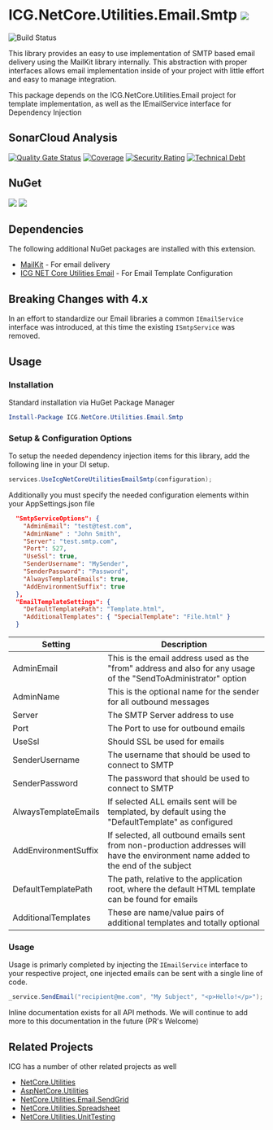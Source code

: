 # ICG.NetCore.Utilities.Email.Smtp ![](https://img.shields.io/github/license/iowacomputergurus/netcore.utilities.email.smtp.svg)

![Build Status](https://github.com/IowaComputerGurus/netcore.utilities.email.smtp/actions/workflows/ci-build.yml/badge.svg)

This library provides an easy to use implementation of SMTP based email delivery using the MailKit library internally.  This abstraction with proper interfaces allows email implementation inside of your project with little effort and easy to manage integration.

This package depends on the ICG.NetCore.Utilities.Email project for template implementation, as well as the IEmailService interface for Dependency Injection

## SonarCloud Analysis

[![Quality Gate Status](https://sonarcloud.io/api/project_badges/measure?project=IowaComputerGurus_netcore.utilities.email.smtp&metric=alert_status)](https://sonarcloud.io/dashboard?id=IowaComputerGurus_netcore.utilities.email.smtp)
[![Coverage](https://sonarcloud.io/api/project_badges/measure?project=IowaComputerGurus_netcore.utilities.email.smtp&metric=coverage)](https://sonarcloud.io/dashboard?id=IowaComputerGurus_netcore.utilities.email.smtp)
[![Security Rating](https://sonarcloud.io/api/project_badges/measure?project=IowaComputerGurus_netcore.utilities.email.smtp&metric=security_rating)](https://sonarcloud.io/dashboard?id=IowaComputerGurus_netcore.utilities.email.smtp)
[![Technical Debt](https://sonarcloud.io/api/project_badges/measure?project=IowaComputerGurus_netcore.utilities.email.smtp&metric=sqale_index)](https://sonarcloud.io/dashboard?id=IowaComputerGurus_netcore.utilities.email.smtp)


## NuGet

![](https://img.shields.io/nuget/v/icg.netcore.utilities.email.smtp.svg) ![](https://img.shields.io/nuget/dt/icg.netcore.utilities.email.smtp.svg)

## Dependencies
The following additional NuGet packages are installed with this extension.

* [MailKit](https://github.com/jstedfast/MailKit) - For email delivery
* [ICG NET Core Utilities Email](https://github.com/IowaComputerGurus/netcore.utilities.email) - For Email Template Configuration

## Breaking Changes with 4.x
In an effort to standardize our Email libraries a common `IEmailService` interface was introduced, at this time the existing `ISmtpService` was removed.

## Usage

### Installation
Standard installation via HuGet Package Manager
``` powershell
Install-Package ICG.NetCore.Utilities.Email.Smtp
```

### Setup & Configuration Options
To setup the needed dependency injection items for this library, add the following line in your DI setup.
``` csharp
services.UseIcgNetCoreUtilitiesEmailSmtp(configuration);
```

Additionally you must specify the needed configuration elements within your AppSettings.json file

``` json
  "SmtpServiceOptions": {
    "AdminEmail": "test@test.com",
    "AdminName" : "John Smith",
    "Server": "test.smtp.com",
    "Port": 527,
    "UseSsl": true,
    "SenderUsername": "MySender",
    "SenderPassword": "Password",
    "AlwaysTemplateEmails": true,
    "AddEnvironmentSuffix": true
  },
  "EmailTemplateSettings": {
    "DefaultTemplatePath": "Template.html",
    "AdditionalTemplates": { "SpecialTemplate": "File.html" }
  }
```


| Setting | Description |
| --- | --- |
| AdminEmail | This is the email address used as the "from" address and also for any usage of the "SendToAdministrator" option |
| AdminName | This is the optional name for the sender for all outbound messages |
| Server | The SMTP Server address to use |
| Port | The Port to use for outbound emails |
| UseSsl | Should SSL be used for emails |
| SenderUsername | The username that should be used to connect to SMTP |
| SenderPassword | The password that should be used to connect to SMTP |
| AlwaysTemplateEmails | If selected ALL emails sent will be templated, by default using the "DefaultTemplate" as configured |
| AddEnvironmentSuffix | If selected, all outbound emails sent from non-production addresses will have the environment name added to the end of the subject |
| DefaultTemplatePath | The path, relative to the application root, where the default HTML template can be found for emails |
| AdditionalTemplates | These are name/value pairs of additional templates and totally optional |


### Usage

Usage is primarly completed by injecting the `IEmailService` interface to your respective project, one injected emails can be sent with a single line of code. 

``` csharp
_service.SendEmail("recipient@me.com", "My Subject", "<p>Hello!</p>");
```

Inline documentation exists for all API methods. We will continue to add more to this documentation in the future (PR's Welcome)

## Related Projects

ICG has a number of other related projects as well

* [NetCore.Utilities](https://www.github.com/iowacomputergurus/netcore.utilities)
* [AspNetCore.Utilities](https://www.github.com/iowacomputergurus/aspnetcore.utilities)
* [NetCore.Utilities.Email.SendGrid](https://www.github.com/iowacomputergurus/netcore.utilities.email.sendgrid)
* [NetCore.Utilities.Spreadsheet](https://www.github.com/iowacomputergurus/netcore.utilities.spreadsheet)
* [NetCore.Utilities.UnitTesting](https://www.github.com/iowacomputergurus/netcore.utilities.unittesting)
